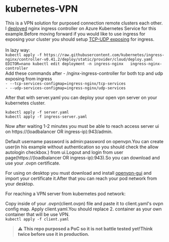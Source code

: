 # kubernetes-VPN
This is a VPN solution for purposed connection remote clusters each other.<br>
I [deployed](https://kubernetes.github.io/ingress-nginx/deploy/) nginx ingress controller on Azure Kubernetes Service for this example.Before moving forward if you would like to use ingress for exposing your cluster you should setup [TCP-UDP exposing](https://kubernetes.github.io/ingress-nginx/user-guide/exposing-tcp-udp-services/) for ingress.<br>
<br>
In lazy way:<br>
``kubectl apply -f https://raw.githubusercontent.com/kubernetes/ingress-nginx/controller-v0.41.2/deploy/static/provider/cloud/deploy.yaml``<br>
``EDITOR=nano kubectl edit deployment -n ingress-nginx   ingress-nginx-controller``<br>
Add these commands after - /nginx-ingress-controller for both tcp and udp exposing from ingress<br>
 ``- --tcp-services-configmap=ingress-nginx/tcp-services``<br>
 ``- --udp-services-configmap=ingress-nginx/udp-services``<br>
 
After that with server.yaml you can deploy your open vpn server on your kubernetes cluster.<br>

``kubectl apply -f server.yaml``<br>
``kubectl apply -f ingress-server.yaml``<br>

Now after waiting 1-2 minutes you must be able to reach access server ui on https://(loadbalancer OR ingress-ip):943/admin.<br>
  
Default username password is admin:password on openvpn.You can create user(in his example without authentication so you should check the allow autologin checkbox.) from ui.Logout and login from user page(https://(loadbalancer OR ingress-ip):943).So you can download and use your .ovpn certificate.<br>

For using on desktop you must download and install [openvpn-gui](https://openvpn.net/client-connect-vpn-for-windows/) and import your certificate it.After that you can reach your pod network from your desktop.<br>

For reaching a VPN server from kubernetes pod network:<br>

Copy inside of your .ovpn(client.ovpn) file and paste it to client.yaml's ovpn config map.
Apply client.yaml.You should replace 2. container as your own container that will be use VPN.<br>
``kubectl apply -f client.yaml``
> :warning: **This repo purposed a PoC so it is not battle tested yet!Think twice before use it in production.**
